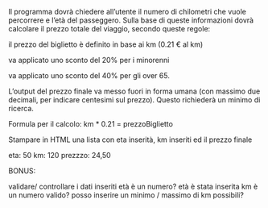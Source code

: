 Il programma dovrà chiedere all’utente
 il numero di chilometri che vuole percorrere e
 l’età del passeggero.
Sulla base di queste informazioni dovrà calcolare il prezzo totale del viaggio, secondo queste regole:

il prezzo del biglietto è definito in base ai km (0.21 € al km)

va applicato uno sconto del 20% per i minorenni

va applicato uno sconto del 40% per gli over 65.

L’output del prezzo finale va messo fuori in forma umana (con massimo due decimali, per indicare centesimi sul prezzo). Questo richiederà un minimo di ricerca.

Formula per il calcolo: km * 0.21 = prezzoBiglietto

Stampare in HTML una lista con eta inserità, km inseriti ed il prezzo finale

eta: 50
km: 120
prezzzo: 24,50


BONUS:

validare/ controllare i dati inseriti
età è un numero?
età è stata inserita
km è un numero valido?
posso inserire un minimo / massimo di km possibili?